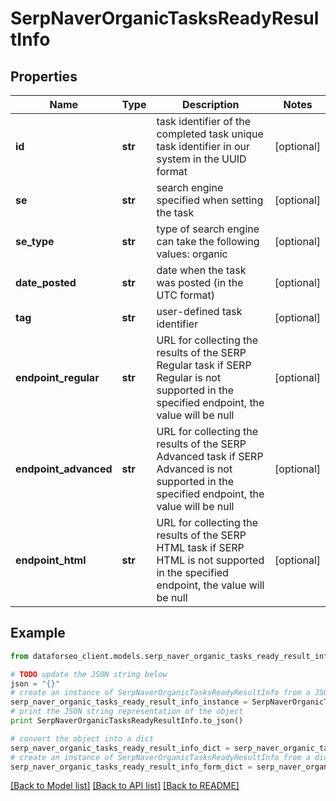 # SerpNaverOrganicTasksReadyResultInfo


## Properties

Name | Type | Description | Notes
------------ | ------------- | ------------- | -------------
**id** | **str** | task identifier of the completed task unique task identifier in our system in the UUID format | [optional] 
**se** | **str** | search engine specified when setting the task | [optional] 
**se_type** | **str** | type of search engine can take the following values: organic | [optional] 
**date_posted** | **str** | date when the task was posted (in the UTC format) | [optional] 
**tag** | **str** | user-defined task identifier | [optional] 
**endpoint_regular** | **str** | URL for collecting the results of the SERP Regular task if SERP Regular is not supported in the specified endpoint, the value will be null | [optional] 
**endpoint_advanced** | **str** | URL for collecting the results of the SERP Advanced task if SERP Advanced is not supported in the specified endpoint, the value will be null | [optional] 
**endpoint_html** | **str** | URL for collecting the results of the SERP HTML task if SERP HTML is not supported in the specified endpoint, the value will be null | [optional] 

## Example

```python
from dataforseo_client.models.serp_naver_organic_tasks_ready_result_info import SerpNaverOrganicTasksReadyResultInfo

# TODO update the JSON string below
json = "{}"
# create an instance of SerpNaverOrganicTasksReadyResultInfo from a JSON string
serp_naver_organic_tasks_ready_result_info_instance = SerpNaverOrganicTasksReadyResultInfo.from_json(json)
# print the JSON string representation of the object
print SerpNaverOrganicTasksReadyResultInfo.to_json()

# convert the object into a dict
serp_naver_organic_tasks_ready_result_info_dict = serp_naver_organic_tasks_ready_result_info_instance.to_dict()
# create an instance of SerpNaverOrganicTasksReadyResultInfo from a dict
serp_naver_organic_tasks_ready_result_info_form_dict = serp_naver_organic_tasks_ready_result_info.from_dict(serp_naver_organic_tasks_ready_result_info_dict)
```
[[Back to Model list]](../README.md#documentation-for-models) [[Back to API list]](../README.md#documentation-for-api-endpoints) [[Back to README]](../README.md)


